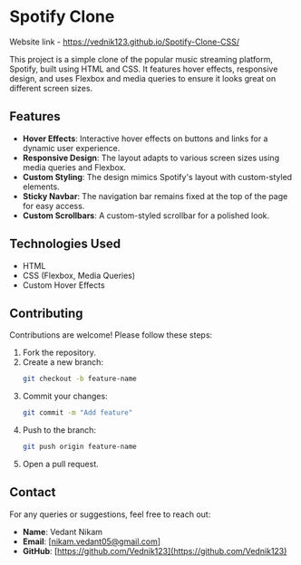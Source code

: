 # Spotify Clone

Website link - https://vednik123.github.io/Spotify-Clone-CSS/

This project is a simple clone of the popular music streaming platform, Spotify, built using HTML and CSS. It features hover effects, responsive design, and uses Flexbox and media queries to ensure it looks great on different screen sizes.

## Features

- **Hover Effects**: Interactive hover effects on buttons and links for a dynamic user experience.
- **Responsive Design**: The layout adapts to various screen sizes using media queries and Flexbox.
- **Custom Styling**: The design mimics Spotify's layout with custom-styled elements.
- **Sticky Navbar**: The navigation bar remains fixed at the top of the page for easy access.
- **Custom Scrollbars**: A custom-styled scrollbar for a polished look.

## Technologies Used

- HTML
- CSS (Flexbox, Media Queries)
- Custom Hover Effects

## Contributing
Contributions are welcome! Please follow these steps:
1. Fork the repository.
2. Create a new branch:
   ```bash
   git checkout -b feature-name
   ```
3. Commit your changes:
   ```bash
   git commit -m "Add feature"
   ```
4. Push to the branch:
   ```bash
   git push origin feature-name
   ```
5. Open a pull request.

## Contact
For any queries or suggestions, feel free to reach out:
- **Name**: Vedant Nikam
- **Email**: [nikam.vedant05@gmail.com]
- **GitHub**: [https://github.com/Vednik123](https://github.com/Vednik123)
 
